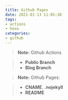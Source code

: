 ```yaml
---
title: Github Pages
date: 2021-01-13 11:05:38
tags:
- actions 
- hexo 
categories:
- github
---
```


> **Note:** Github Actions

> - **Public Branch**
> - **Blog Branch**

> **Note:** Github Pages:

> -  **CNAME**, **.nojekyll**
> -  **README** 


 

